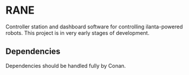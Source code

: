 # RANE
Controller station and dashboard software for controlling ilanta-powered robots.
This project is in very early stages of development.

## Dependencies
Dependencies should be handled fully by Conan.
